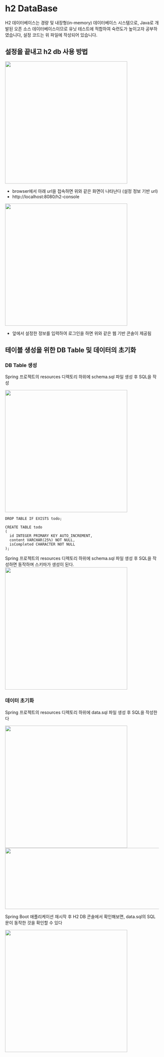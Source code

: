 # h2 DataBase

H2 데이터베이스는 경량 및 내장형(in-memory) 데이터베이스 시스템으로, Java로 개발된 오픈 소스 데이터베이스이므로 유닛 테스트에 적합하여 숙련도가 높이고자 공부하였습니다, 설정 코드는 위 파일에 작성되어 있습니다.

## 설정을 끝내고 h2 db 사용 방법

<img src="https://github.com/Hong5743/h2-DB/assets/136396772/611e709f-9e90-4f6f-9342-2bb3882bbd55"  width="400" height="400"/>

 - browser에서 아래 url을 접속하면 위와 같은 화면이 나타난다 (설정 정보 기반 url)
 - http://localhost:8080/h2-console

<img src="https://github.com/Hong5743/h2-DB/assets/136396772/e0386e31-4929-4a45-955a-a3810e2151d0"  width="400" height="400"/>

 - 앞에서 설정한 정보를 입력하여 로그인을 하면 위와 같은 웹 기반 콘솔이 제공됨

## 테이블 생성을 위한 DB Table 및 데이터의 초기화

### DB Table 생성
Spring 프로젝트의 resources 디렉토리 하위에 schema.sql 파일 생성 후 SQL을 작성

<img src="https://github.com/Hong5743/h2-DB/assets/136396772/e13c9559-506e-4698-ad18-3feffadebd3a"  width="400" height="400"/>

```
DROP TABLE IF EXISTS todo;

CREATE TABLE todo
(
  id INTEGER PRIMARY KEY AUTO_INCREMENT,
  content VARCHAR(25%) NOT NULL,
  isCompleted CHARACTER NOT NULL
);
```

Spring 프로젝트의 resources 디렉토리 하위에 schema.sql 파일 생성 후 SQL을 작성하면 동작하며 스키마가 생성이 된다.
<img src="https://github.com/Hong5743/h2-DB/assets/136396772/e7f1962a-affa-44b4-8fc8-5dad2ddd39bd"  width="400" height="400"/>

### 데이터 초기화

Spring 프로젝트의 resources 디렉토리 하위에 data.sql 파일 생성 후 SQL을 작성한다

<img src="https://github.com/Hong5743/h2-DB/assets/136396772/3dd6d73b-4207-4a71-a6b5-0ab7d1b417a3"  width="400" height="400"/>
<br>
<img src="https://github.com/Hong5743/h2-DB/assets/136396772/b99d00e4-b62a-4f2e-a524-8d0d0b4c2f99"  width="600" height="200"/>

Spring Boot 애플리케이션 재시작 후 H2 DB 콘솔에서 확인해보면, data.sql의 SQL문이 동작한 것을 확인할 수 있다

<img src="https://github.com/Hong5743/h2-DB/assets/136396772/25268c11-aa3c-4822-8e71-0d02831d9b8c"  width="400" height="400"/>



